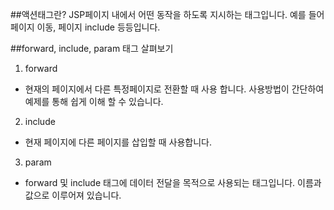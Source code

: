 ##액션태그란?
JSP페이지 내에서 어떤 동작을 하도록 지시하는 태그입니다. 예를 들어 페이지 이동, 페이지 include 등등입니다.

##forward, include, param 태그 살펴보기
1. forward
 - 현재의 페이지에서 다른 특정페이지로 전환할 때 사용 합니다. 사용방법이 간단하여 예제를 통해 쉽게 이해 할 수 있습니다.
2. include
 - 현재 페이지에 다른 페이지를 삽입할 때 사용합니다.
3. param
 - forward 및 include 태그에 데이터 전달을 목적으로 사용되는 태그입니다. 이름과 값으로 이루어져 있습니다.
